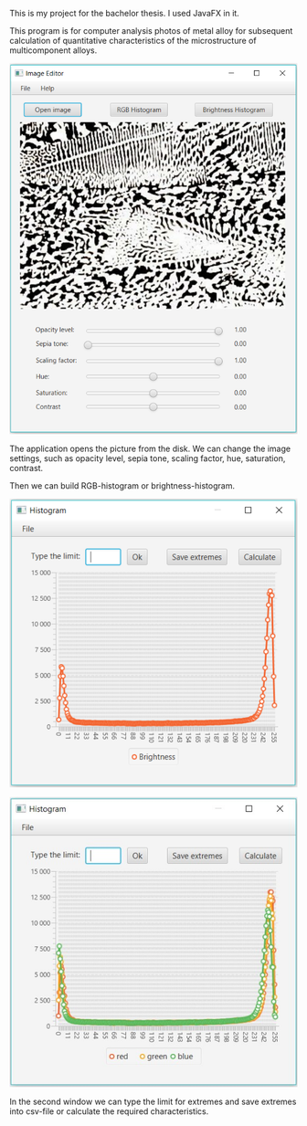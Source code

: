This is my project for the bachelor thesis.
I used JavaFX in it.

This program is for computer analysis photos of metal alloy for subsequent calculation of quantitative characteristics of the microstructure of multicomponent alloys.

![](https://github.com/yuliyabenko/Image/blob/master/src/edit.png)

The application opens the picture from the disk. We can change the image settings, such as opacity level, sepia tone, scaling factor, hue, saturation, contrast.

Then we can build RGB-histogram or brightness-histogram.

![](https://github.com/yuliyabenko/Image/blob/master/src/br.png)

![](https://github.com/yuliyabenko/Image/blob/master/src/rgb.jpg)

In the second window we can type the limit for extremes and save extremes into csv-file or calculate the required characteristics.
